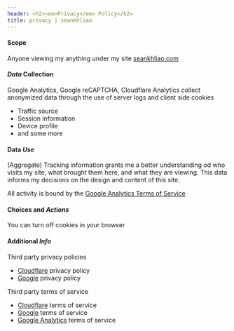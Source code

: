 ```yaml
---
header: <h2><em>Privacy</em> Policy</h2>
title: privacy | seankhliao
---
```


#### Scope

Anyone viewing my anything under my site [seankhliao.com](https://seankhliao.com)

#### _Data_ Collection

Google Analytics, Google reCAPTCHA, Cloudflare Analytics collect anonymized data through the use of server logs and client side cookies

- Traffic source
- Session information
- Device profile
- and some more

#### Data _Use_

(Aggregate) Tracking information grants me a better understanding od who visits my site, what brought them here,
and what they are viewing. This data informs my decisions on the design and content of this site.

All activity is bound by the
[Google Analytics Terms of Service](https://www.google.com/analytics/terms/)

#### Choices and _Actions_

You can turn off cookies in your browser

#### Additional _Info_

Third party privacy policies

- [Cloudflare](https://www.cloudflare.com/privacypolicy/) privacy policy
- [Google](https://policies.google.com/privacy?hl=en) privacy policy

Third party terms of service

- [Cloudflare](https://www.cloudflare.com/website-terms/) terms of service
- [Google](https://policies.google.com/terms?hl=en) terms of service
- [Google Analytics](https://www.google.com/analytics/terms/us.html) terms of service
